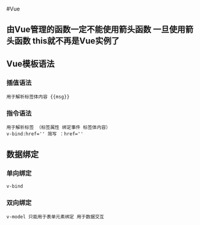 #Vue

## 由Vue管理的函数一定不能使用箭头函数 一旦使用箭头函数 this就不再是Vue实例了

## Vue模板语法
### 插值语法
    用于解析标签体内容 {{msg}}
### 指令语法
    用于解析标签 （标签属性 绑定事件 标签体内容）
    v-bind:href='' 简写 ：href=''

## 数据绑定
### 单向绑定
    v-bind
### 双向绑定
    v-model 只能用于表单元素绑定 用于数据交互
